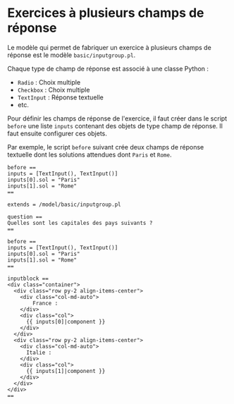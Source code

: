 # Exercices à plusieurs champs de réponse

Le modèle qui permet de fabriquer un exercice à plusieurs champs de réponse est le modèle `basic/inputgroup.pl`.

Chaque type de champ de réponse est associé à une classe Python :
- `Radio` : Choix multiple
- `Checkbox` : Choix multiple
- `TextInput` : Réponse textuelle
- etc.

Pour définir les champs de réponse de l'exercice, il faut créer dans le script `before` une liste `inputs` contenant des objets de type champ de réponse. Il faut ensuite configurer ces objets.

Par exemple, le script `before` suivant crée deux champs de réponse textuelle dont les solutions attendues dont `Paris` et `Rome`.
```
before ==
inputs = [TextInput(), TextInput()]
inputs[0].sol = "Paris"
inputs[1].sol = "Rome"
==
```

```
extends = /model/basic/inputgroup.pl

question ==
Quelles sont les capitales des pays suivants ?
==

before ==
inputs = [TextInput(), TextInput()]
inputs[0].sol = "Paris"
inputs[1].sol = "Rome"
==

inputblock ==
<div class="container">
  <div class="row py-2 align-items-center">
    <div class="col-md-auto">
        France :
    </div>
    <div class="col">
      {{ inputs[0]|component }}
    </div>
  </div>
  <div class="row py-2 align-items-center">
    <div class="col-md-auto">
      Italie :
    </div>
    <div class="col">
      {{ inputs[1]|component }}
    </div>
  </div>
</div>
==

```
